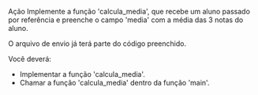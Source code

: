 Ação 
Implemente a função 'calcula_media', que recebe um aluno passado por referência e preenche o campo 'media' com a média das 3 notas do aluno.

O arquivo de envio já terá parte do código preenchido.


Você deverá:
- Implementar a função 'calcula_media'.
- Chamar a função 'calcula_media' dentro da função 'main'.